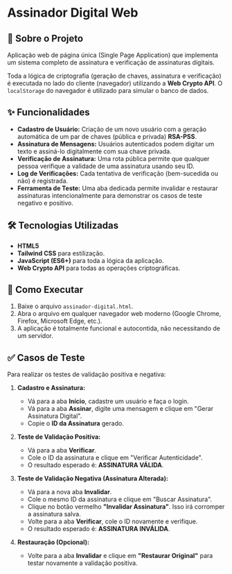 # Assinador Digital Web

## 📖 Sobre o Projeto

Aplicação web de página única (Single Page Application) que implementa um sistema completo de assinatura e verificação de assinaturas digitais.

Toda a lógica de criptografia (geração de chaves, assinatura e verificação) é executada no lado do cliente (navegador) utilizando a **Web Crypto API**. O `localStorage` do navegador é utilizado para simular o banco de dados.

## ✨ Funcionalidades

* **Cadastro de Usuário:** Criação de um novo usuário com a geração automática de um par de chaves (pública e privada) **RSA-PSS**.
* **Assinatura de Mensagens:** Usuários autenticados podem digitar um texto e assiná-lo digitalmente com sua chave privada.
* **Verificação de Assinatura:** Uma rota pública permite que qualquer pessoa verifique a validade de uma assinatura usando seu ID.
* **Log de Verificações:** Cada tentativa de verificação (bem-sucedida ou não) é registrada.
* **Ferramenta de Teste:** Uma aba dedicada permite invalidar e restaurar assinaturas intencionalmente para demonstrar os casos de teste negativo e positivo.

## 🛠️ Tecnologias Utilizadas

* **HTML5**
* **Tailwind CSS** para estilização.
* **JavaScript (ES6+)** para toda a lógica da aplicação.
* **Web Crypto API** para todas as operações criptográficas.

## 🚀 Como Executar

1.  Baixe o arquivo `assinador-digital.html`.
2.  Abra o arquivo em qualquer navegador web moderno (Google Chrome, Firefox, Microsoft Edge, etc.).
3.  A aplicação é totalmente funcional e autocontida, não necessitando de um servidor.

## ✅ Casos de Teste

Para realizar os testes de validação positiva e negativa:

1.  **Cadastro e Assinatura:**
    * Vá para a aba **Início**, cadastre um usuário e faça o login.
    * Vá para a aba **Assinar**, digite uma mensagem e clique em "Gerar Assinatura Digital".
    * Copie o **ID da Assinatura** gerado.

2.  **Teste de Validação Positiva:**
    * Vá para a aba **Verificar**.
    * Cole o ID da assinatura e clique em "Verificar Autenticidade".
    * O resultado esperado é: **ASSINATURA VÁLIDA**.

3.  **Teste de Validação Negativa (Assinatura Alterada):**
    * Vá para a nova aba **Invalidar**.
    * Cole o mesmo ID da assinatura e clique em "Buscar Assinatura".
    * Clique no botão vermelho **"Invalidar Assinatura"**. Isso irá corromper a assinatura salva.
    * Volte para a aba **Verificar**, cole o ID novamente e verifique.
    * O resultado esperado é: **ASSINATURA INVÁLIDA**.

4.  **Restauração (Opcional):**
    * Volte para a aba **Invalidar** e clique em **"Restaurar Original"** para testar novamente a validação positiva.
